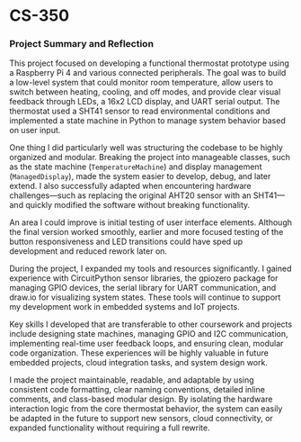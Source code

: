 # CS-350

### Project Summary and Reflection

This project focused on developing a functional thermostat prototype using a Raspberry Pi 4 and various connected peripherals. The goal was to build a low-level system that could monitor room temperature, allow users to switch between heating, cooling, and off modes, and provide clear visual feedback through LEDs, a 16x2 LCD display, and UART serial output. The thermostat used a SHT41 sensor to read environmental conditions and implemented a state machine in Python to manage system behavior based on user input.

One thing I did particularly well was structuring the codebase to be highly organized and modular. Breaking the project into manageable classes, such as the state machine (`TemperatureMachine`) and display management (`ManagedDisplay`), made the system easier to develop, debug, and later extend. I also successfully adapted when encountering hardware challenges—such as replacing the original AHT20 sensor with an SHT41—and quickly modified the software without breaking functionality.

An area I could improve is initial testing of user interface elements. Although the final version worked smoothly, earlier and more focused testing of the button responsiveness and LED transitions could have sped up development and reduced rework later on.

During the project, I expanded my tools and resources significantly. I gained experience with CircuitPython sensor libraries, the gpiozero package for managing GPIO devices, the serial library for UART communication, and draw.io for visualizing system states. These tools will continue to support my development work in embedded systems and IoT projects.

Key skills I developed that are transferable to other coursework and projects include designing state machines, managing GPIO and I2C communication, implementing real-time user feedback loops, and ensuring clean, modular code organization. These experiences will be highly valuable in future embedded projects, cloud integration tasks, and system design work.

I made the project maintainable, readable, and adaptable by using consistent code formatting, clear naming conventions, detailed inline comments, and class-based modular design. By isolating the hardware interaction logic from the core thermostat behavior, the system can easily be adapted in the future to support new sensors, cloud connectivity, or expanded functionality without requiring a full rewrite.

